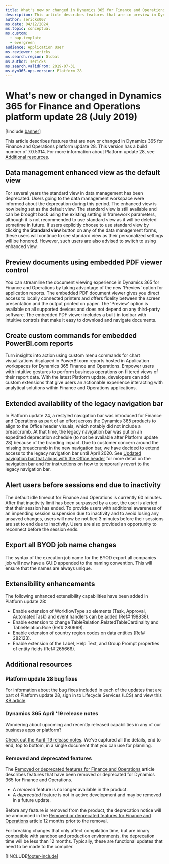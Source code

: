 ```yaml
---
title: What's new or changed in Dynamics 365 for Finance and Operations platform update 28 (July 2019)
description: This article describes features that are in preview in Dynamics 365 for Finance and Operations platform update 28 (July 2019).
author: sericks007
ms.date: 04/12/2024
ms.topic: conceptual
ms.custom: 
  - bap-template
  - evergreen
audience: Application User
ms.reviewer: sericks
ms.search.region: Global
ms.author: sericks
ms.search.validFrom: 2019-07-31
ms.dyn365.ops.version: Platform 28
---
```

# What's new or changed in Dynamics 365 for Finance and Operations platform update 28 (July 2019)

[!include [banner](../includes/banner.md)]

This article describes features that are new or changed in Dynamics 365 for Finance and Operations platform update 28. This version has a build number of 7.0.5314. For more information about Platform update 28, see [Additional resources](whats-new-platform-update-28.md#additional-resources).

## Data management enhanced view as the default view
For several years the standard view in data management has been deprecated. Users going to the data management workspace were informed about the deprecation during this period. The enhanced view is now being set as the default view. The standard view is still available and can be brought back using the existing setting in framework parameters, although it is not recommended to use standard view as it will be deleted sometime in future. If users explicitly choose to use standard view by clicking the **Standard view** button on any of the data management forms, these users will continue to see standard view as their personalized settings will be honored. However, such users are also advised to switch to using enhanced view.

## Preview documents using embedded PDF viewer control
You can streamline the document viewing experience in Dynamics 365 for Finance and Operations by taking advantage of the new 'Preview' option for application reports. The embedded PDF document viewer gives you direct access to locally connected printers and offers fidelity between the screen presentation and the output printed on paper. The 'Preview' option is available on all supported devices and does not depend on any third-party software. The embedded PDF viewer includes a built-in toolbar with intuitive controls that make it easy to download and navigate documents.

## Create custom commands for embedded PowerBI.com reports
Turn insights into action using custom menu commands for chart visualizations displayed in PowerBI.com reports hosted in Application workspaces for Dynamics 365 Finance and Operations. Empower users with intuitive gestures to perform business operations on filtered views of their report data. With the latest Platform update, developers can add custom extensions that give users an actionable experience interacting with analytical solutions within Finance and Operations applications.

## Extended availability of the legacy navigation bar
In Platform update 24, a restyled navigation bar was introduced for Finance and Operations as part of an effort across the Dynamics 365 products to align to the Office header visuals, which notably did not include a breadcrumb. At that time, the legacy navigation bar was put on an expedited deprecation schedule (to not be available after Platform update 28) because of the branding impact. Due to customer concern around the missing breadcrumb in the new navigation bar, we have decided to extend access to the legacy navigation bar until April 2020. See [Updated navigation bar that aligns with the Office header](/business-applications-release-notes/April19/dynamics365-finance-operations/updatednavbar) for more detail on the navigation bar and for instructions on how to temporarily revert to the legacy navigation bar. 

## Alert users before sessions end due to inactivity
The default idle timeout for Finance and Operations is currently 60 minutes. After that inactivity limit has been surpassed by a user, the user is alerted that their session has ended. To provide users with additional awareness of an impending session suspension due to inactivity and to avoid losing any unsaved changes, users will now be notified 3 minutes before their sessions are set to end due to inactivity. Users are also provided an opportunity to reconnect before the session ends.  

## Export all BYOD job name changes
The syntax of the execution job name for the BYOD export all companies job will now have a GUID appended to the naming convention. This will ensure that the names are always unique.

## Extensibility enhancements
The following enhanced extensibility capabilities have been added in Platform update 28:

- Enable extension of WorkflowType so elements (Task, Approval, AutomatedTask) and event handlers can be added (Ref# 198838).
- Enable extension to change TableRelation.RelatedTableCardinality and TableRelation.Role (Ref# 280969).
- Enable extension of country region codes on data entities (Ref# 282123).
- Enable extension of the Label, Help Text, and Group Prompt properties of entity fields (Ref# 265666).

## Additional resources

### Platform update 28 bug fixes
For information about the bug fixes included in each of the updates that are part of Platform update 28, sign in to Lifecycle Services (LCS) and view this [KB article](https://fix.lcs.dynamics.com/Issue/Details?bugId=328737&dbType=3&qc=c3c678b3cdf18a7df3f284866ca4c5705b9e1e8df684b6db0222788c15fe1d2b).

### Dynamics 365 April '19 release notes
Wondering about upcoming and recently released capabilities in any of our business apps or platform?

[Check out the April '19 release notes](/business-applications-release-notes/April19/index). We've captured all the details, end to end, top to bottom, in a single document that you can use for planning.

### Removed and deprecated features
The [Removed or deprecated features for Finance and Operations](../../dev-itpro/migration-upgrade/deprecated-features.md) article describes features that have been removed or deprecated for Dynamics 365 for Finance and Operations.

- A *removed* feature is no longer available in the product.
- A *deprecated* feature is not in active development and may be removed in a future update.

Before any feature is removed from the product, the deprecation notice will be announced in the [Removed or deprecated features for Finance and Operations](../../dev-itpro/migration-upgrade/deprecated-features.md) article 12 months prior to the removal.

For breaking changes that only affect compilation time, but are binary compatible with sandbox and production environments, the deprecation time will be less than 12 months. Typically, these are functional updates that need to be made to the compiler.


[!INCLUDE[footer-include](../../../includes/footer-banner.md)]
